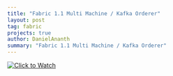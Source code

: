 ```yaml
---
title: "Fabric 1.1 Multi Machine / Kafka Orderer"
layout: post
tag: fabric
projects: true
author: DanielAnanth
summary: "Fabric 1.1 Multi Machine / Kafka Orderer"
---
```


[![Click to Watch](https://img.youtube.com/vi/bO5jeCYkSFY/0.jpg)](https://www.youtube.com/watch?v=bO5jeCYkSFY)